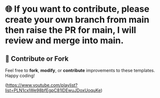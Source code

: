 # 🌐 If you want to contribute, please create your own branch from main then raise the PR for main, I will review and merge into main.

## 🙌 Contribute or Fork

Feel free to **fork**, **modify**, or **contribute** improvements to these templates. Happy coding!


(https://www.youtube.com/playlist?list=PLN1cxIWe98bfEgpC81lDEwuJDoxUoquKe)
